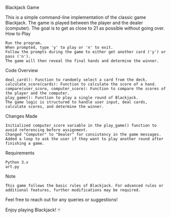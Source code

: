 Blackjack Game

This is a simple command-line implementation of the classic game Blackjack. The game is played between the player and the dealer (computer). The goal is to get as close to 21 as possible without going over.
How to Play

    Run the program.
    When prompted, type 'y' to play or 'n' to exit.
    Follow the prompts during the game to either get another card ('y') or pass ('n').
    The game will then reveal the final hands and determine the winner.

Code Overview

    deal_card(): Function to randomly select a card from the deck.
    calculate_score(cards): Function to calculate the score of a hand.
    compare(user_score, computer_score): Function to compare the scores of the player and the computer.
    play_game(): Function to play a single round of Blackjack.
    The game logic is structured to handle user input, deal cards, calculate scores, and determine the winner.

Changes Made

    Initialized computer_score variable in the play_game() function to avoid referencing before assignment.
    Changed "Computer" to "Dealer" for consistency in the game messages.
    Added a loop to ask the user if they want to play another round after finishing a game.

Requirements

    Python 3.x
    art.py

Note

    This game follows the basic rules of Blackjack. For advanced rules or additional features, further modifications may be required.

Feel free to reach out for any queries or suggestions!

Enjoy playing Blackjack! 🃏

